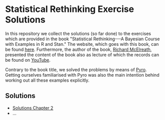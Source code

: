 # Statistical Rethinking Exercise Solutions
In this repository we collect the solutions (so far done) to the exercises which are provided
in the book "Statistical Rethinking---A Bayesian Course with Examples in R and Stan." The website,
which goes with this book, can be found [here](http://xcelab.net/rm/statistical-rethinking/).
Furthermore, the author of the book, [Richard McElreath](https://xcelab.net/rm/), presented the
content of the book also as lecture of which the records can be found on
[YouTube](https://www.youtube.com/playlist?list=PLDcUM9US4XdNM4Edgs7weiyIguLSToZRI).


Contrary to the book title, we solved the problems by means of [Pyro](http://pyro.ai/). Getting
ourselves familiarised with Pyro was also the main intention behind working out all these examples
explicitly.

## Solutions
* [Solutions Chapter 2](<notebooks/Practice Chapter 2.ipynb>)
* ...

